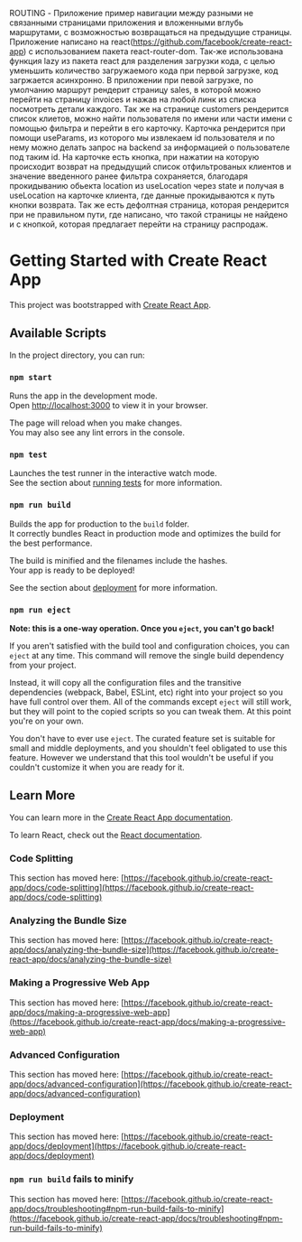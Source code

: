 ROUTING - Приложение пример навигации между разными не связанными страницами приложения и вложенными вглубь маршрутами, с возможностью возвращаться на предыдущие страницы. Приложение написано на react(https://github.com/facebook/create-react-app) с использованием пакета react-router-dom. Так-же использована функция lazy из пакета react для разделения загрузки кода, с целью уменьшить количество загружаемого кода при первой загрузке, код загржается асинхронно. В приложении при певой загрузке, по умолчанию маршрут рендерит страницу sales, в которой можно перейти на страницу invoices и нажав на любой линк из списка посмотреть детали каждого. Так же на странице customers рендерится список клиетов, можно найти пользователя по имени или части имени с помощью фильтра и перейти в его карточку. Карточка рендерится при помощи useParams, из которого мы извлекаем id пользователя и по нему можно делать запрос на backend за информацией о пользователе под таким id. На карточке есть кнопка, при нажатии на которую происходит возврат на предыдущий список отфильтрованых клиентов и значение введенного ранее фильтра сохраняется, благодаря прокидыванию обьекта location из useLocation через state и получая в useLocation на карточке клиента, где данные прокидываются к путь кнопки возврата. Так же есть дефолтная страница, которая рендерится при не правильном пути, где написано, что такой страницы не найдено и с кнопкой, которая предлагает перейти на страницу распродаж.

# Getting Started with Create React App

This project was bootstrapped with [Create React App](https://github.com/facebook/create-react-app).

## Available Scripts

In the project directory, you can run:

### `npm start`

Runs the app in the development mode.\
Open [http://localhost:3000](http://localhost:3000) to view it in your browser.

The page will reload when you make changes.\
You may also see any lint errors in the console.

### `npm test`

Launches the test runner in the interactive watch mode.\
See the section about [running tests](https://facebook.github.io/create-react-app/docs/running-tests) for more information.

### `npm run build`

Builds the app for production to the `build` folder.\
It correctly bundles React in production mode and optimizes the build for the best performance.

The build is minified and the filenames include the hashes.\
Your app is ready to be deployed!

See the section about [deployment](https://facebook.github.io/create-react-app/docs/deployment) for more information.

### `npm run eject`

**Note: this is a one-way operation. Once you `eject`, you can't go back!**

If you aren't satisfied with the build tool and configuration choices, you can `eject` at any time. This command will remove the single build dependency from your project.

Instead, it will copy all the configuration files and the transitive dependencies (webpack, Babel, ESLint, etc) right into your project so you have full control over them. All of the commands except `eject` will still work, but they will point to the copied scripts so you can tweak them. At this point you're on your own.

You don't have to ever use `eject`. The curated feature set is suitable for small and middle deployments, and you shouldn't feel obligated to use this feature. However we understand that this tool wouldn't be useful if you couldn't customize it when you are ready for it.

## Learn More

You can learn more in the [Create React App documentation](https://facebook.github.io/create-react-app/docs/getting-started).

To learn React, check out the [React documentation](https://reactjs.org/).

### Code Splitting

This section has moved here: [https://facebook.github.io/create-react-app/docs/code-splitting](https://facebook.github.io/create-react-app/docs/code-splitting)

### Analyzing the Bundle Size

This section has moved here: [https://facebook.github.io/create-react-app/docs/analyzing-the-bundle-size](https://facebook.github.io/create-react-app/docs/analyzing-the-bundle-size)

### Making a Progressive Web App

This section has moved here: [https://facebook.github.io/create-react-app/docs/making-a-progressive-web-app](https://facebook.github.io/create-react-app/docs/making-a-progressive-web-app)

### Advanced Configuration

This section has moved here: [https://facebook.github.io/create-react-app/docs/advanced-configuration](https://facebook.github.io/create-react-app/docs/advanced-configuration)

### Deployment

This section has moved here: [https://facebook.github.io/create-react-app/docs/deployment](https://facebook.github.io/create-react-app/docs/deployment)

### `npm run build` fails to minify

This section has moved here: [https://facebook.github.io/create-react-app/docs/troubleshooting#npm-run-build-fails-to-minify](https://facebook.github.io/create-react-app/docs/troubleshooting#npm-run-build-fails-to-minify)
